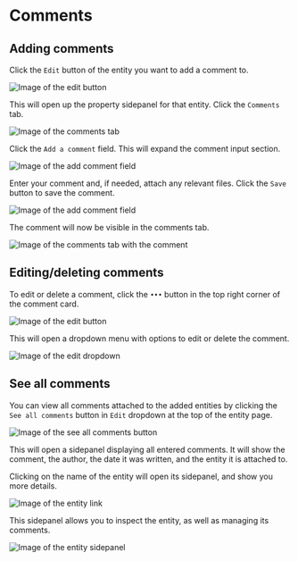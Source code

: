 # Comments

<!--@include: ../../documentation/__partials/comment-explanation.md -->

## Adding comments

Click the `Edit` button of the entity you want to add a comment to.

![Image of the edit button](/images/data/comments-open.jpg)

This will open up the property sidepanel for that entity. Click the `Comments` tab.

![Image of the comments tab](/images/data/comments-tab.jpg)

Click the `Add a comment` field. This will expand the comment input section.

![Image of the add comment field](/images/data/add-comment-field.jpg)

Enter your comment and, if needed, attach any relevant files. Click the `Save` button to save the comment.

![Image of the add comment field](/images/data/comment-write.jpg)

The comment will now be visible in the comments tab.

![Image of the comments tab with the comment](/images/data/comment-added.jpg)

## Editing/deleting comments

To edit or delete a comment, click the `•••` button in the top right corner of the comment card.

![Image of the edit button](/images/data/comment-options.jpg)

This will open a dropdown menu with options to edit or delete the comment.

![Image of the edit dropdown](/images/data/comment-options-dropdown.jpg)

## See all comments

You can view all comments attached to the added entities by clicking the `See all comments` button in `Edit` dropdown at the top of the entity page.

![Image of the see all comments button](/images/data/all-comments-button.jpg)

This will open a sidepanel displaying all entered comments. It will show the comment, the author, the date it was written, and the entity it is attached to.

Clicking on the name of the entity will open its sidepanel, and show you more details.

![Image of the entity link](/images/data/entity-comment-link.jpg)

This sidepanel allows you to inspect the entity, as well as managing its comments.

![Image of the entity sidepanel](/images/data/entity-comment.jpg)
